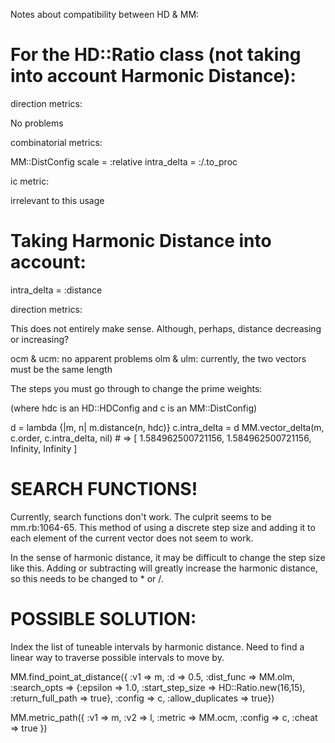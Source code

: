 Notes about compatibility between HD & MM:

For the HD::Ratio class (not taking into account Harmonic Distance):
====================================================================

direction metrics:

No problems

combinatorial metrics:

MM::DistConfig
scale = :relative
intra_delta = :/.to_proc

ic metric:

irrelevant to this usage

Taking Harmonic Distance into account:
======================================

intra_delta = :distance

direction metrics:

This does not entirely make sense. Although, perhaps, distance decreasing or increasing?

ocm & ucm: no apparent problems
olm & ulm: currently, the two vectors must be the same length

The steps you must go through to change the prime weights:

(where hdc is an HD::HDConfig and c is an MM::DistConfig)

d = lambda {|m, n| m.distance(n, hdc)}
c.intra_delta = d
MM.vector_delta(m, c.order, c.intra_delta, nil) # => [ 1.584962500721156, 1.584962500721156, Infinity, Infinity ] 

SEARCH FUNCTIONS!
================

Currently, search functions don't work. The culprit seems to be mm.rb:1064-65. This method of using a discrete step size and adding it to each element of the current vector does not seem to work.

In the sense of harmonic distance, it may be difficult to change the step size like this. Adding or subtracting will greatly increase the harmonic distance, so this needs to be changed to * or /.

POSSIBLE SOLUTION:
==================

Index the list of tuneable intervals by harmonic distance. Need to find a linear way to traverse possible intervals to move by.

MM.find_point_at_distance({
:v1 => m, 
:d => 0.5, 
:dist_func => MM.olm, 
:search_opts => {:epsilon => 1.0, :start_step_size => HD::Ratio.new(16,15), :return_full_path => true},
:config => c, 
:allow_duplicates => true})

MM.metric_path({
:v1 => m,
:v2 => l,
:metric => MM.ocm,
:config => c,
:cheat => true
})